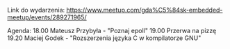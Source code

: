 Link do wydarzenia:
https://www.meetup.com/gda%C5%84sk-embedded-meetup/events/289271965/

Agenda:
18.00 Mateusz Przybyła - "Poznaj epoll"
19.00 Przerwa na pizzę
19.20 Maciej Godek - "Rozszerzenia języka C w kompilatorze GNU"
